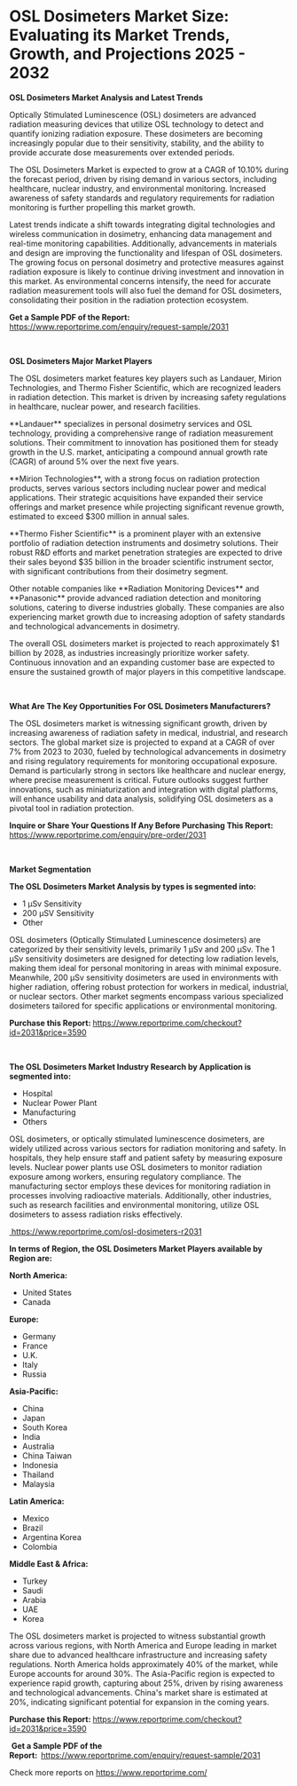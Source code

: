 <p><h1>OSL Dosimeters Market Size: Evaluating its Market Trends, Growth, and Projections 2025 - 2032</h1></p><p><strong>OSL Dosimeters Market Analysis and Latest Trends</strong></p>
<p><p>Optically Stimulated Luminescence (OSL) dosimeters are advanced radiation measuring devices that utilize OSL technology to detect and quantify ionizing radiation exposure. These dosimeters are becoming increasingly popular due to their sensitivity, stability, and the ability to provide accurate dose measurements over extended periods. </p><p>The OSL Dosimeters Market is expected to grow at a CAGR of 10.10% during the forecast period, driven by rising demand in various sectors, including healthcare, nuclear industry, and environmental monitoring. Increased awareness of safety standards and regulatory requirements for radiation monitoring is further propelling this market growth. </p><p>Latest trends indicate a shift towards integrating digital technologies and wireless communication in dosimetry, enhancing data management and real-time monitoring capabilities. Additionally, advancements in materials and design are improving the functionality and lifespan of OSL dosimeters. The growing focus on personal dosimetry and protective measures against radiation exposure is likely to continue driving investment and innovation in this market. As environmental concerns intensify, the need for accurate radiation measurement tools will also fuel the demand for OSL dosimeters, consolidating their position in the radiation protection ecosystem.</p></p>
<p><strong>Get a Sample PDF of the Report:&nbsp;</strong> <a href="https://www.reportprime.com/enquiry/request-sample/2031?utm_campaign=2868&utm_medium=2&utm_source=Github&utm_content=ia&utm_term=18032025&utm_id=osl-dosimeters">https://www.reportprime.com/enquiry/request-sample/2031</a></p>
<p>&nbsp;</p>
<p><strong>OSL Dosimeters Major Market Players</strong></p>
<p><p>The OSL dosimeters market features key players such as Landauer, Mirion Technologies, and Thermo Fisher Scientific, which are recognized leaders in radiation detection. This market is driven by increasing safety regulations in healthcare, nuclear power, and research facilities.</p><p>**Landauer** specializes in personal dosimetry services and OSL technology, providing a comprehensive range of radiation measurement solutions. Their commitment to innovation has positioned them for steady growth in the U.S. market, anticipating a compound annual growth rate (CAGR) of around 5% over the next five years.</p><p>**Mirion Technologies**, with a strong focus on radiation protection products, serves various sectors including nuclear power and medical applications. Their strategic acquisitions have expanded their service offerings and market presence while projecting significant revenue growth, estimated to exceed $300 million in annual sales.</p><p>**Thermo Fisher Scientific** is a prominent player with an extensive portfolio of radiation detection instruments and dosimetry solutions. Their robust R&D efforts and market penetration strategies are expected to drive their sales beyond $35 billion in the broader scientific instrument sector, with significant contributions from their dosimetry segment.</p><p>Other notable companies like **Radiation Monitoring Devices** and **Panasonic** provide advanced radiation detection and monitoring solutions, catering to diverse industries globally. These companies are also experiencing market growth due to increasing adoption of safety standards and technological advancements in dosimetry.</p><p>The overall OSL dosimeters market is projected to reach approximately $1 billion by 2028, as industries increasingly prioritize worker safety. Continuous innovation and an expanding customer base are expected to ensure the sustained growth of major players in this competitive landscape.</p></p>
<p>&nbsp;</p>
<p><strong>What Are The Key Opportunities For OSL Dosimeters Manufacturers?</strong></p>
<p><p>The OSL dosimeters market is witnessing significant growth, driven by increasing awareness of radiation safety in medical, industrial, and research sectors. The global market size is projected to expand at a CAGR of over 7% from 2023 to 2030, fueled by technological advancements in dosimetry and rising regulatory requirements for monitoring occupational exposure. Demand is particularly strong in sectors like healthcare and nuclear energy, where precise measurement is critical. Future outlooks suggest further innovations, such as miniaturization and integration with digital platforms, will enhance usability and data analysis, solidifying OSL dosimeters as a pivotal tool in radiation protection.</p></p>
<p><strong>Inquire or Share Your Questions If Any Before Purchasing This Report:</strong> <a href="https://www.reportprime.com/enquiry/pre-order/2031?utm_campaign=2868&utm_medium=2&utm_source=Github&utm_content=ia&utm_term=18032025&utm_id=osl-dosimeters">https://www.reportprime.com/enquiry/pre-order/2031</a></p>
<p>&nbsp;</p>
<p><strong>Market Segmentation</strong></p>
<p><strong>The OSL Dosimeters Market Analysis by types is segmented into:</strong></p>
<p><ul><li>1 μSv Sensitivity</li><li>200 μSV Sensitivity</li><li>Other</li></ul></p>
<p><p>OSL dosimeters (Optically Stimulated Luminescence dosimeters) are categorized by their sensitivity levels, primarily 1 μSv and 200 μSv. The 1 μSv sensitivity dosimeters are designed for detecting low radiation levels, making them ideal for personal monitoring in areas with minimal exposure. Meanwhile, 200 μSv sensitivity dosimeters are used in environments with higher radiation, offering robust protection for workers in medical, industrial, or nuclear sectors. Other market segments encompass various specialized dosimeters tailored for specific applications or environmental monitoring.</p></p>
<p><strong>Purchase this Report:&nbsp;</strong><a href="https://www.reportprime.com/checkout?id=2031&price=3590&utm_campaign=2868&utm_medium=2&utm_source=Github&utm_content=ia&utm_term=18032025&utm_id=osl-dosimeters">https://www.reportprime.com/checkout?id=2031&price=3590</a></p>
<p>&nbsp;</p>
<p><strong>The OSL Dosimeters Market Industry Research by Application is segmented into:</strong></p>
<p><ul><li>Hospital</li><li>Nuclear Power Plant</li><li>Manufacturing</li><li>Others</li></ul></p>
<p><p>OSL dosimeters, or optically stimulated luminescence dosimeters, are widely utilized across various sectors for radiation monitoring and safety. In hospitals, they help ensure staff and patient safety by measuring exposure levels. Nuclear power plants use OSL dosimeters to monitor radiation exposure among workers, ensuring regulatory compliance. The manufacturing sector employs these devices for monitoring radiation in processes involving radioactive materials. Additionally, other industries, such as research facilities and environmental monitoring, utilize OSL dosimeters to assess radiation risks effectively.</p></p>
<p><a href="https://www.reportprime.com/osl-dosimeters-r2031?utm_campaign=2868&utm_medium=2&utm_source=Github&utm_content=ia&utm_term=18032025&utm_id=osl-dosimeters">&nbsp;https://www.reportprime.com/osl-dosimeters-r2031</a></p>
<p><strong>In terms of Region, the OSL Dosimeters Market Players available by Region are:</strong></p>
<p>
    <p> <strong> North America: </strong>
        <ul>
            <li>United States</li>
            <li>Canada</li>
        </ul>
        </p> 
    <p> <strong> Europe: </strong>
        <ul>
            <li>Germany</li>
            <li>France</li>
            <li>U.K.</li>
            <li>Italy</li>
            <li>Russia</li>
        </ul>
        </p> 
    <p> <strong> Asia-Pacific: </strong>
        <ul>
            <li>China</li>
            <li>Japan</li>
            <li>South Korea</li>
            <li>India</li>
            <li>Australia</li>
            <li>China Taiwan</li>
            <li>Indonesia</li>
            <li>Thailand</li>
            <li>Malaysia</li>
        </ul>
        </p> 
    <p> <strong> Latin America: </strong>
        <ul>
            <li>Mexico</li>
            <li>Brazil</li>
            <li>Argentina Korea</li>
            <li>Colombia</li>
        </ul>
        </p> 
    <p> <strong> Middle East & Africa: </strong>
        <ul>
            <li>Turkey</li>
            <li>Saudi</li>
            <li>Arabia</li>
            <li>UAE</li>
            <li>Korea</li>
        </ul>
    </p>
    </p>
<p><p>The OSL dosimeters market is projected to witness substantial growth across various regions, with North America and Europe leading in market share due to advanced healthcare infrastructure and increasing safety regulations. North America holds approximately 40% of the market, while Europe accounts for around 30%. The Asia-Pacific region is expected to experience rapid growth, capturing about 25%, driven by rising awareness and technological advancements. China's market share is estimated at 20%, indicating significant potential for expansion in the coming years.</p></p>
<p><strong>Purchase this Report: </strong><a href="https://www.reportprime.com/checkout?id=2031&price=3590&utm_campaign=2868&utm_medium=2&utm_source=Github&utm_content=ia&utm_term=18032025&utm_id=osl-dosimeters">https://www.reportprime.com/checkout?id=2031&price=3590</a></p>
<p>&nbsp;<strong>Get a Sample PDF of the Report:&nbsp;&nbsp;</strong><a href="https://www.reportprime.com/enquiry/request-sample/2031?utm_campaign=2868&utm_medium=2&utm_source=Github&utm_content=ia&utm_term=18032025&utm_id=osl-dosimeters">https://www.reportprime.com/enquiry/request-sample/2031</a></p>
<p><strong></strong></p>
<p>Check more reports on <a href="https://www.reportprime.com/?utm_campaign=2868&utm_medium=2&utm_source=Github&utm_content=ia&utm_term=18032025&utm_id=osl-dosimeters">https://www.reportprime.com/</a></p>